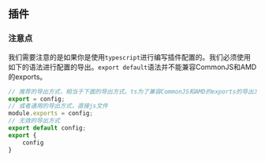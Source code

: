 ## 插件

### 注意点

我们需要注意的是如果你是使用`typescript`进行编写插件配置的。我们必须使用如下的语法进行配置的导出。`export default`语法并不能兼容CommonJS和AMD的exports。

```javascript
// 推荐的导出方式，相当于下面的导出方式。ts为了兼容CommonJS和AMD的exports的导出方式
export = config;
// 或者通用的导出方式，直接js文件
module.exports = config;
// 无效的导出方式
export default config;
export {
    config
}
```